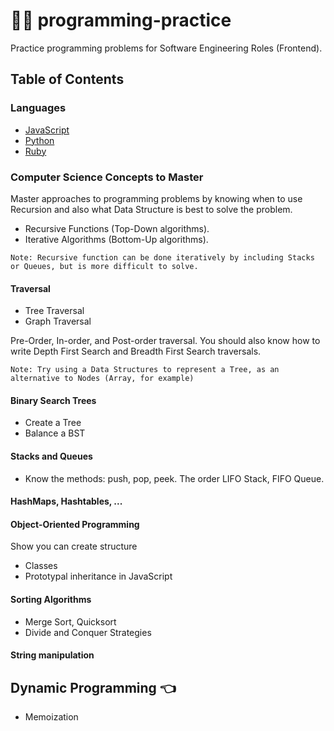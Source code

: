 # 👨‍🎓 programming-practice

Practice programming problems for Software Engineering Roles (Frontend). 

## Table of Contents

### Languages
  - [JavaScript](/javascript/README.md)
  - [Python](/python/README.md)
  - [Ruby](/ruby/README.md)
  
### Computer Science Concepts to Master
Master approaches to programming problems by knowing when to use Recursion and also what Data Structure is best to solve the problem.

- Recursive Functions (Top-Down algorithms).
- Iterative Algorithms (Bottom-Up algorithms).

`Note: Recursive function can be done iteratively by including Stacks or Queues, but is more difficult to solve.`

#### Traversal
- Tree Traversal
- Graph Traversal 

Pre-Order, In-order, and Post-order traversal. You should also know how to write Depth First Search and Breadth First Search traversals.

`Note: Try using a Data Structures to represent a Tree, as an alternative to Nodes (Array, for example)`

#### Binary Search Trees

- Create a Tree
- Balance a BST

#### Stacks and Queues
- Know the methods: push, pop, peek. The order LIFO Stack, FIFO Queue.

#### HashMaps, Hashtables, ...
    
#### Object-Oriented Programming
Show you can create structure
- Classes
- Prototypal inheritance in JavaScript

#### Sorting Algorithms
- Merge Sort, Quicksort
- Divide and Conquer Strategies

#### String manipulation
    
## Dynamic Programming :point_left:
- Memoization
